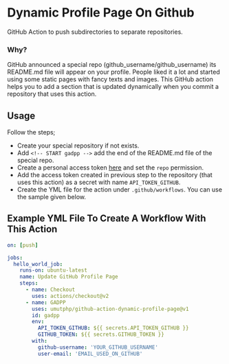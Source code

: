 # Dynamic Profile Page On Github

GitHub Action to push subdirectories to separate repositories.

### Why?

GitHub announced a special repo (github_username/github_username) its README.md file will appear on your profile. People liked it a lot and started using some static pages with fancy texts and images. This GitHub action helps you to add a section that is updated dynamically when you commit a repository that uses this action.

## Usage

Follow the steps;
- Create your special repository if not exists.
- Add `<!-- START gadpp -->` add the end of the README.md file of the special repo.
- Create a personal access token [here](https://github.com/settings/tokens) and set the `repo` permission.
- Add the access token created in previous step to the repository (that uses this action) as a secret with name `API_TOKEN_GITHUB`.
- Create the YML file for the action under `.github/workflows`. You can use the sample given below.

## Example YML File To Create A Workflow With This Action

```yml
on: [push]

jobs:
  hello_world_job:
    runs-on: ubuntu-latest
    name: Update GitHub Profile Page
    steps:
      - name: Checkout
        uses: actions/checkout@v2
      - name: GADPP
        uses: umutphp/github-action-dynamic-profile-page@v1
        id: gadpp
        env:
          API_TOKEN_GITHUB: ${{ secrets.API_TOKEN_GITHUB }}
          GITHUB_TOKEN: ${{ secrets.GITHUB_TOKEN }}
        with:
          github-username: 'YOUR_GITHUB_USERNAME'
          user-email: 'EMAIL_USED_ON_GITHUB'

```
